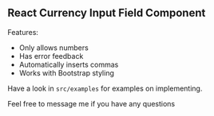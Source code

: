 ## React Currency Input Field Component

Features:
- Only allows numbers
- Has error feedback
- Automatically inserts commas
- Works with Bootstrap styling

Have a look in `src/examples` for examples on implementing.

Feel free to message me if you have any questions